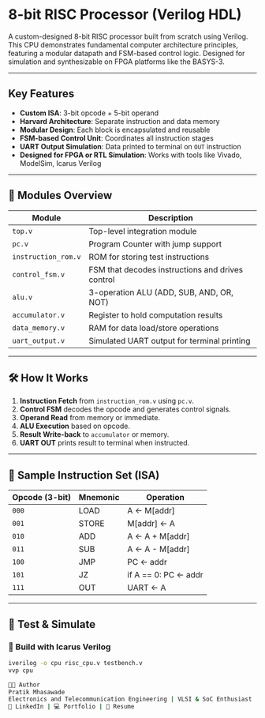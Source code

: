 #  8-bit RISC Processor (Verilog HDL)

A custom-designed 8-bit RISC processor built from scratch using Verilog. This CPU demonstrates fundamental computer architecture principles, featuring a modular datapath and FSM-based control logic. Designed for simulation and synthesizable on FPGA platforms like the BASYS-3.

---

##  Key Features

- **Custom ISA**: 3-bit opcode + 5-bit operand
- **Harvard Architecture**: Separate instruction and data memory
- **Modular Design**: Each block is encapsulated and reusable
- **FSM-based Control Unit**: Coordinates all instruction stages
- **UART Output Simulation**: Data printed to terminal on `OUT` instruction
- **Designed for FPGA or RTL Simulation**: Works with tools like Vivado, ModelSim, Icarus Verilog

---

## 🧱 Modules Overview

| Module              | Description                                          |
|---------------------|------------------------------------------------------|
| `top.v`             | Top-level integration module                         |
| `pc.v`              | Program Counter with jump support                    |
| `instruction_rom.v` | ROM for storing test instructions                    |
| `control_fsm.v`     | FSM that decodes instructions and drives control     |
| `alu.v`             | 3-operation ALU (ADD, SUB, AND, OR, NOT)             |
| `accumulator.v`     | Register to hold computation results                 |
| `data_memory.v`     | RAM for data load/store operations                   |
| `uart_output.v`     | Simulated UART output for terminal printing          |

---

## 🛠️ How It Works

1. **Instruction Fetch** from `instruction_rom.v` using `pc.v`.
2. **Control FSM** decodes the opcode and generates control signals.
3. **Operand Read** from memory or immediate.
4. **ALU Execution** based on opcode.
5. **Result Write-back** to `accumulator` or memory.
6. **UART OUT** prints result to terminal when instructed.

---

## 📜 Sample Instruction Set (ISA)

| Opcode (3-bit) | Mnemonic | Operation           |
|----------------|----------|---------------------|
| `000`          | LOAD     | A ← M[addr]         |
| `001`          | STORE    | M[addr] ← A         |
| `010`          | ADD      | A ← A + M[addr]     |
| `011`          | SUB      | A ← A - M[addr]     |
| `100`          | JMP      | PC ← addr           |
| `101`          | JZ       | if A == 0: PC ← addr|
| `111`          | OUT      | UART ← A            |

---

## 🧪 Test & Simulate

### 🔧 Build with Icarus Verilog
```bash
iverilog -o cpu risc_cpu.v testbench.v
vvp cpu

👨‍💻 Author
Pratik Mhasawade
Electronics and Telecommunication Engineering | VLSI & SoC Enthusiast
🔗 LinkedIn | 💻 Portfolio | 📎 Resume

